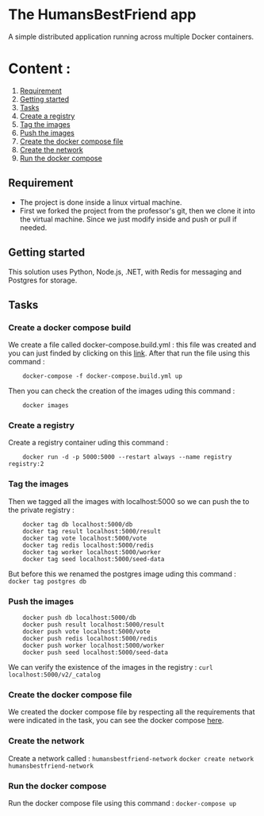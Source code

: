 # The HumansBestFriend app 

A simple distributed application running across multiple Docker containers.

# Content : 
1. [Requirement](#requirement)
2. [Getting started](#getting-started)
3. [Tasks](#tasks)
4. [Create a registry](#create-a-registry)
5. [Tag the images](#tag-the-images)
6. [Push the images](#push-the-images)
7. [Create the docker compose file](#create-the-docker-compose-file)
8. [Create the network](#create-the-network)
9. [Run the docker compose](#run-the-docker-compose)

## Requirement


- The project is done inside a linux virtual machine.
- First we forked the project from the professor's git, then we clone it into the virtual machine. Since we just modify inside and push or pull if needed.

## Getting started


This solution uses Python, Node.js, .NET, with Redis for messaging and Postgres for storage.

## Tasks

### Create a docker compose build

We create a file called docker-compose.build.yml : this file was created and you can just finded by clicking on this [link](https://github.com/LydiaOuam/ynov-resources/blob/main/2023/m2/dataeng/humans-best-friend/docker-compose.build.yml). 
After that run the file using this command : 
```shell
    docker-compose -f docker-compose.build.yml up
```
Then you can check the creation of the images uding this command : 
```shell
    docker images
```
### Create a registry

Create a registry container uding this command : 
```shell
    docker run -d -p 5000:5000 --restart always --name registry registry:2
```
### Tag the images

Then we tagged all the images with localhost:5000 so we can push the to the private registry : 
```shell
    docker tag db localhost:5000/db
    docker tag result localhost:5000/result
    docker tag vote localhost:5000/vote  
    docker tag redis localhost:5000/redis
    docker tag worker localhost:5000/worker
    docker tag seed localhost:5000/seed-data  
```
But before this we renamed the postgres image uding this command : ```docker tag postgres db```

### Push the images
```shell
    docker push db localhost:5000/db
    docker push result localhost:5000/result
    docker push vote localhost:5000/vote  
    docker push redis localhost:5000/redis
    docker push worker localhost:5000/worker
    docker push seed localhost:5000/seed-data  
```

We can verify the existence of the images in the registry : 
```curl localhost:5000/v2/_catalog```


### Create the docker compose file

We created the docker compose file by respecting all the requirements that were indicated in the task, you can see the docker compose [here](https://github.com/LydiaOuam/ynov-resources/blob/main/2023/m2/dataeng/humans-best-friend/compose.yml).

### Create the network
 

Create a network called : `humansbestfriend-network`
```docker create network humansbestfriend-network ```

### Run the docker compose

Run the docker compose file using this command : 
``` docker-compose up ```
